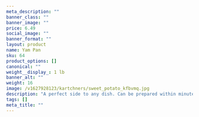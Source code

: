 ```yaml
---
meta_description: ""
banner_class: ""
banner_image: ""
price: 6.49
social_image: ""
banner_format: ""
layout: product
name: Yam Pan
sku: 64
product_options: []
canonical: ""
weight__display_: 1 lb
banner_alt: ""
weight: 16
image: /v1627928123/kartchners/sweet_potato_kfbvmq.jpg
description: "A perfect side to any dish. Can be prepared within minutes once defrosted. "
tags: []
meta_title: ""
---
```

